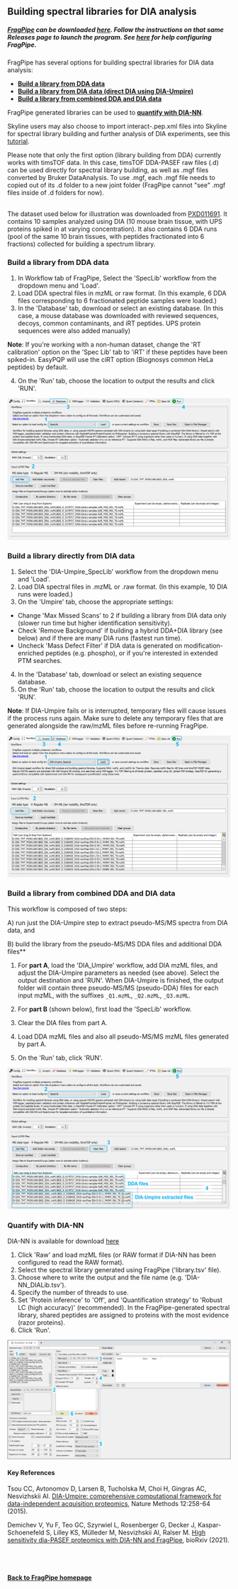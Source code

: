 ## Building spectral libraries for DIA analysis

##### [FragPipe](https://fragpipe.nesvilab.org) can be downloaded [here](https://github.com/Nesvilab/FragPipe/releases). Follow the instructions on that same Releases page to launch the program. See [here](https://fragpipe.nesvilab.org/docs/tutorial_fragpipe.html#configure-fragpipe) for help configuring FragPipe.

FragPipe has several options for building spectral libraries for DIA data analysis:

* **[Build a library from DDA data](https://fragpipe.nesvilab.org/docs/tutorial_DIA.html#build-a-library-from-dda-data)**
* **[Build a library from DIA data (direct DIA using DIA-Umpire)](https://fragpipe.nesvilab.org/docs/tutorial_DIA.html#build-a-library-directly-from-dia-data)**
* **[Build a library from combined DDA and DIA data](https://fragpipe.nesvilab.org/docs/tutorial_DIA.html#build-a-library-from-combined-dda-and-dia-data)**

FragPipe generated libraries can be used to [**quantify with DIA-NN**](https://fragpipe.nesvilab.org/docs/tutorial_DIA.html#quantify-with-dia-nn).

Skyline users may also choose to import interact-.pep.xml files into Skyline for spectral library building and further analysis of DIA experiments, see this [tutorial](https://fragpipe.nesvilab.org/docs/tutorial_skyline.html).

Please note that only the first option (library building from DDA) currently works with timsTOF data. In this case, timsTOF DDA-PASEF raw files (.d) can be used directly for spectral library building, as well as .mgf files converted by Bruker DataAnalysis. To use .mgf, each .mgf file needs to copied out of its .d folder to a new joint folder (FragPipe cannot "see" .mgf files inside of .d folders for now).
<br>
<br>

The dataset used below for illustration was downloaded from [PXD011691](http://proteomecentral.proteomexchange.org/cgi/GetDataset?ID=PXD011691). It contains 10 samples analyzed using DIA (10 mouse brain tissue, with UPS proteins spiked in at varying concentration). It also contains 6 DDA runs (pool of the same 10 brain tissues, with peptides fractionated into 6 fractions) collected for building a spectrum library.     

### Build a library from DDA data
1. In Workflow tab of FragPipe, Select the 'SpecLib' workflow from the dropdown menu and 'Load'.
2. Load DDA spectral files in mzML or raw format. (In this example, 6 DDA files corresponding to 6 fractionated peptide samples were loaded.)
3. In the 'Database' tab, download or select an existing database. (In this case, a mouse database was downloaded with reviewed sequences, decoys, common contaminants, and iRT peptides. UPS protein sequences were also added manually)

**Note**: If you're working with a non-human dataset, change the 'RT calibration' option on the 'Spec Lib' tab to 'iRT' if these peptides have been spiked-in. EasyPQP will use the ciRT option (Biognosys common HeLa peptides) by default.

4. On the 'Run' tab, choose the location to output the results and click 'RUN'.

![](https://raw.githubusercontent.com/Nesvilab/MSFragger/master/images/DIA-tutorial_DDALibOnly.png)
<br>


### Build a library directly from DIA data
1. Select the 'DIA-Umpire_SpecLib' workflow from the dropdown menu and 'Load'.
2. Load DIA spectral files in .mzML or .raw format. (In this example, 10 DIA runs were loaded.)
3. On the 'Umpire' tab, choose the appropriate settings:
 - Change 'Max Missed Scans' to 2 if building a library from DIA data only (slower run time but higher identification sensitivity).
 - Check 'Remove Background' if building a hybrid DDA+DIA library (see below) and if there are many DIA runs (fastest run time).
 - Uncheck 'Mass Defect Filter' if DIA data is generated on modification-enriched peptides (e.g. phospho), or if you're interested in extended PTM searches.
4. In the 'Database' tab, download or select an existing sequence database.
5. On the 'Run' tab, choose the location to output the results and click 'RUN'.

**Note**: If DIA-Umpire fails or is interrupted, temporary files will cause issues if the process runs again. Make sure to delete any temporary files that are generated alongside the raw/mzML files before re-running FragPipe.

![](https://raw.githubusercontent.com/Nesvilab/MSFragger/master/images/DIA-tutorial_DIAUmpireLib.png)
<br>


### Build a library from combined DDA and DIA data
This workflow is composed of two steps:

A) run just the DIA-Umpire step to extract pseudo-MS/MS spectra from DIA data, and

B) build the library from the pseudo-MS/MS DDA files and additional DDA files**


1. For **part A**, load the 'DIA_Umpire' workflow, add DIA mzML files, and adjust the DIA-Umpire parameters as needed (see above). Select the output destination and 'RUN'. When DIA-Umpire is finished, the output folder will contain three pseudo-MS/MS (pseudo-DDA) files for each input mzML, with the suffixes `_Q1.mzML`, `_Q2.mzML`, `_Q3.mzML`.
 
2. For **part B** (shown below), first load the 'SpecLib' workflow.
3. Clear the DIA files from part A.
4. Load DDA mzML files and also all pseudo-MS/MS mzML files generated by part A.
5. On the 'Run' tab, click 'RUN'.

![](https://raw.githubusercontent.com/Nesvilab/MSFragger/master/images/DIA-tutorial_CombinedLib.png)
<br>

### Quantify with DIA-NN
DIA-NN is available for download [here](https://github.com/vdemichev/DiaNN) 
<br>

1. Click 'Raw' and load mzML files (or RAW format if DIA-NN has been configured to read the RAW format).
2. Select the spectral library generated using FragPipe ('library.tsv' file).
3. Choose where to write the output and the file name (e.g. 'DIA-NN_DIALib.tsv').
4. Specify the number of threads to use.
5. Set 'Protein inference' to 'Off', and 'Quantification strategy' to 'Robust LC (high accuracy)' (recommended). In the FragPipe-generated spectral library, shared peptides are assigned to proteins with the most evidence (razor proteins).
6. Click 'Run'.

![](https://raw.githubusercontent.com/Nesvilab/MSFragger/master/images/DIA-tutorial_DIANN.png)
<br>

#### Key References
Tsou CC, Avtonomov D, Larsen B, Tucholska M, Choi H, Gingras AC, Nesvizhskii AI. [DIA-Umpire: comprehensive computational framework for data-independent acquisition proteomics](https://doi.org/10.1021/acs.analchem.9b04418), Nature Methods 12:258-64 (2015).

Demichev V, Yu F, Teo GC, Szyrwiel L, Rosenberger G, Decker J, Kaspar-Schoenefeld S, Lilley KS, Mülleder M, Nesvizhskii AI, Ralser M. [High sensitivity dia-PASEF proteomics with DIA-NN and FragPipe](https://www.biorxiv.org/content/10.1101/2021.03.08.434385v1.full), bioRxiv (2021).

<br>
<br>

#### [Back to FragPipe homepage](https://fragpipe.nesvilab.org/)
